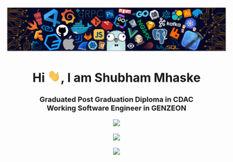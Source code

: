 
<p align="center"><img src="https://raw.githubusercontent.com/KevinPatel04/KevinPatel04/master/header.png"></p>

<h1 align="center">Hi <img src="https://raw.githubusercontent.com/KevinPatel04/KevinPatel04/master/Hi.gif" width="30px">, I am Shubham Mhaske </h1>

<h3><p align="center" width="150px"> Graduated Post Graduation Diploma in CDAC <br>Working Software Engineer in GENZEON</p></h3>


<p align="center"><img src="https://github-readme-stats.vercel.app/api/top-langs/?username=Mhaske1200&layout=compact&hide=TSQL&theme=chartreuse-dark"></p>
<p align="center" ><img src="https://github-readme-stats.vercel.app/api?username=Mhaske1200&count_private=true&show_icons=true&&theme=chartreuse-dark&include_all_commits=true" width="400"></p> 
<p align="center" ><img src="https://github-readme-streak-stats.herokuapp.com?user=Mhaske1200&theme=chartreuse-dark"></p>
